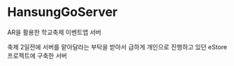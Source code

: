 # HansungGoServer
AR을 활용한 학교축제 이벤트앱 서버

축제 2일전에 서버를 맡아달라는 부탁을 받아서 급하게 개인으로 진행하고 있던 eStore프로젝트에 구축한 서버


